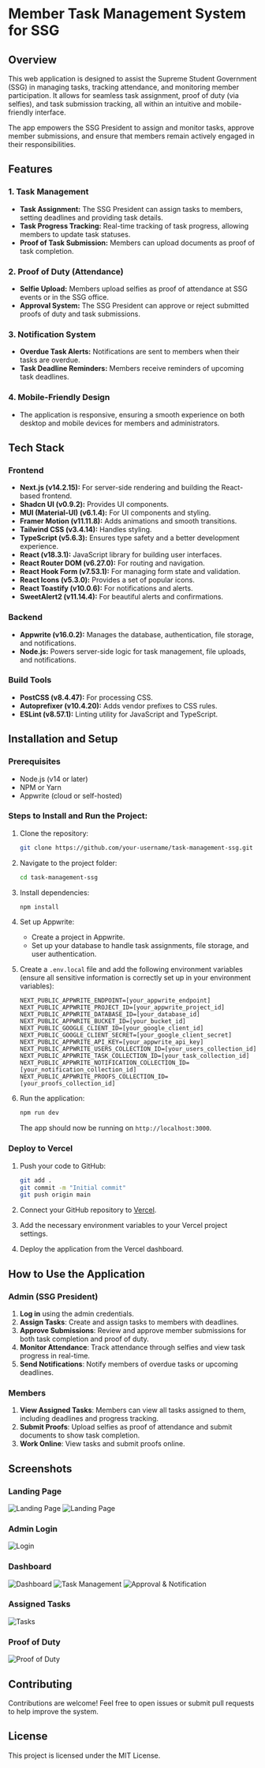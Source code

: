 # Member Task Management System for SSG

## Overview

This web application is designed to assist the Supreme Student Government (SSG) in managing tasks, tracking attendance, and monitoring member participation. It allows for seamless task assignment, proof of duty (via selfies), and task submission tracking, all within an intuitive and mobile-friendly interface.

The app empowers the SSG President to assign and monitor tasks, approve member submissions, and ensure that members remain actively engaged in their responsibilities.

## Features

### 1. Task Management
- **Task Assignment:** The SSG President can assign tasks to members, setting deadlines and providing task details.
- **Task Progress Tracking:** Real-time tracking of task progress, allowing members to update task statuses.
- **Proof of Task Submission:** Members can upload documents as proof of task completion.

### 2. Proof of Duty (Attendance)
- **Selfie Upload:** Members upload selfies as proof of attendance at SSG events or in the SSG office.
- **Approval System:** The SSG President can approve or reject submitted proofs of duty and task submissions.

### 3. Notification System
- **Overdue Task Alerts:** Notifications are sent to members when their tasks are overdue.
- **Task Deadline Reminders:** Members receive reminders of upcoming task deadlines.

### 4. Mobile-Friendly Design
- The application is responsive, ensuring a smooth experience on both desktop and mobile devices for members and administrators.

## Tech Stack

### Frontend
- **Next.js (v14.2.15):** For server-side rendering and building the React-based frontend.
- **Shadcn UI (v0.9.2):** Provides UI components.
- **MUI (Material-UI) (v6.1.4):** For UI components and styling.
- **Framer Motion (v11.11.8):** Adds animations and smooth transitions.
- **Tailwind CSS (v3.4.14):** Handles styling.
- **TypeScript (v5.6.3):** Ensures type safety and a better development experience.
- **React (v18.3.1):** JavaScript library for building user interfaces.
- **React Router DOM (v6.27.0):** For routing and navigation.
- **React Hook Form (v7.53.1):** For managing form state and validation.
- **React Icons (v5.3.0):** Provides a set of popular icons.
- **React Toastify (v10.0.6):** For notifications and alerts.
- **SweetAlert2 (v11.14.4):** For beautiful alerts and confirmations.

### Backend
- **Appwrite (v16.0.2):** Manages the database, authentication, file storage, and notifications.
- **Node.js:** Powers server-side logic for task management, file uploads, and notifications.

### Build Tools
- **PostCSS (v8.4.47):** For processing CSS.
- **Autoprefixer (v10.4.20):** Adds vendor prefixes to CSS rules.
- **ESLint (v8.57.1):** Linting utility for JavaScript and TypeScript.

## Installation and Setup

### Prerequisites
- Node.js (v14 or later)
- NPM or Yarn
- Appwrite (cloud or self-hosted)

### Steps to Install and Run the Project:

1. Clone the repository:

   ```bash
   git clone https://github.com/your-username/task-management-ssg.git
   ```

2. Navigate to the project folder:

   ```bash
   cd task-management-ssg
   ```

3. Install dependencies:

   ```bash
   npm install
   ```

4. Set up Appwrite:
   - Create a project in Appwrite.
   - Set up your database to handle task assignments, file storage, and user authentication.

5. Create a `.env.local` file and add the following environment variables (ensure all sensitive information is correctly set up in your environment variables):

   ```plaintext
   NEXT_PUBLIC_APPWRITE_ENDPOINT=[your_appwrite_endpoint]
   NEXT_PUBLIC_APPWRITE_PROJECT_ID=[your_appwrite_project_id]
   NEXT_PUBLIC_APPWRITE_DATABASE_ID=[your_database_id]
   NEXT_PUBLIC_APPWRITE_BUCKET_ID=[your_bucket_id]
   NEXT_PUBLIC_GOOGLE_CLIENT_ID=[your_google_client_id]
   NEXT_PUBLIC_GOOGLE_CLIENT_SECRET=[your_google_client_secret]
   NEXT_PUBLIC_APPWRITE_API_KEY=[your_appwrite_api_key]
   NEXT_PUBLIC_APPWRITE_USERS_COLLECTION_ID=[your_users_collection_id]
   NEXT_PUBLIC_APPWRITE_TASK_COLLECTION_ID=[your_task_collection_id]
   NEXT_PUBLIC_APPWRITE_NOTIFICATION_COLLECTION_ID=[your_notification_collection_id]
   NEXT_PUBLIC_APPWRITE_PROOFS_COLLECTION_ID=[your_proofs_collection_id]
   ```

6. Run the application:

   ```bash
   npm run dev
   ```

   The app should now be running on `http://localhost:3000`.

### Deploy to Vercel

1. Push your code to GitHub:

   ```bash
   git add .
   git commit -m "Initial commit"
   git push origin main
   ```

2. Connect your GitHub repository to [Vercel](https://vercel.com/).

3. Add the necessary environment variables to your Vercel project settings.

4. Deploy the application from the Vercel dashboard.

## How to Use the Application

### Admin (SSG President)
1. **Log in** using the admin credentials.
2. **Assign Tasks**: Create and assign tasks to members with deadlines.
3. **Approve Submissions**: Review and approve member submissions for both task completion and proof of duty.
4. **Monitor Attendance**: Track attendance through selfies and view task progress in real-time.
5. **Send Notifications**: Notify members of overdue tasks or upcoming deadlines.

### Members
1. **View Assigned Tasks**: Members can view all tasks assigned to them, including deadlines and progress tracking.
2. **Submit Proofs**: Upload selfies as proof of attendance and submit documents to show task completion.
3. **Work Online**: View tasks and submit proofs online.

## Screenshots

### Landing Page
![Landing Page](/public/screenshots/taskmanager.png)
![Landing Page](/public/screenshots/taskmanager1.png)

### Admin Login
![Login](/public/screenshots/taskmanger2.png)

### Dashboard
![Dashboard](/public/screenshots/taskmanager5.png)
![Task Management](/public/screenshots/taskmanager6.png)
![Approval & Notification](/public/screenshots/taskmanager7.png)

### Assigned Tasks
![Tasks](/public/screenshots/taskmanager4.png)

### Proof of Duty
![Proof of Duty](/public/screenshots/taskmanager3.png)

## Contributing

Contributions are welcome! Feel free to open issues or submit pull requests to help improve the system.

## License

This project is licensed under the MIT License.